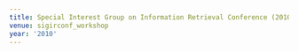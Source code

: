 ```yaml
---
title: Special Interest Group on Information Retrieval Conference (2010)
venue: sigirconf_workshop
year: '2010'
---
```

